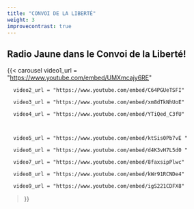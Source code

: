 ```yaml
---
title: "CONVOI DE LA LIBERTÉ"
weight: 3
improvecontrast: true
---
```


## Radio Jaune dans le Convoi de la Liberté!


{{< carousel
      video1_url = "https://www.youtube.com/embed/UMXmcajy6RE"

      video2_url = "https://www.youtube.com/embed/C64PGUeTSFI"

      video3_url = "https://www.youtube.com/embed/xm8dTkNhUoE"

      video4_url = "https://www.youtube.com/embed/YTiQed_C3fU"



      video5_url = "https://www.youtube.com/embed/ktSis0Pb7vE "

      video6_url = "https://www.youtube.com/embed/d4K3vH7L5d0 "

      video7_url = "https://www.youtube.com/embed/8faxsipPlwc"

      video8_url = "https://www.youtube.com/embed/kWr91RCNDe4"

      video9_url = "https://www.youtube.com/embed/igS221CDFX8"

>}}
